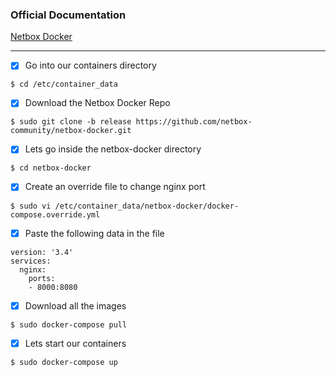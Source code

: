 ### Official Documentation
[Netbox Docker](https://github.com/netbox-community/netbox-docker/wiki/Getting-Started "Netbox Docker")

---

- [X] Go into our containers directory
```
$ cd /etc/container_data
```

- [X] Download the Netbox Docker Repo
```
$ sudo git clone -b release https://github.com/netbox-community/netbox-docker.git
```

- [X] Lets go inside the netbox-docker directory
```
$ cd netbox-docker
```

- [X] Create an override file to change nginx port
```
$ sudo vi /etc/container_data/netbox-docker/docker-compose.override.yml
```

- [X] Paste the following data in the file
```
version: '3.4'
services:
  nginx:
    ports:
    - 8000:8080
```

- [X] Download all the images
```
$ sudo docker-compose pull
```

- [X] Lets start our containers
```
$ sudo docker-compose up
```
